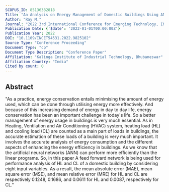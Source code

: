 ```yaml
---
SCOPUS_ID: 85136332818
Title: "An Analysis on Energy Management of Domestic Buildings Using ANN Techniques"
Author: "Ray M."
Journal: "2022 3rd International Conference for Emerging Technology, INCET 2022"
Publication Date: {'$date': '2022-01-01T00:00:00Z'}
Publication Year: 2022
DOI: "10.1109/INCET54531.2022.9825102"
Source Type: "Conference Proceeding"
Document Type: "cp"
Document Type Description: "Conference Paper"
Affiliation: "Kalinga Institute of Industrial Technology, Bhubaneswar"
Affiliation Country: "India"
Cited by count: 0
---
```


## Abstract
"As a practice, energy conservation entails minimising the amount of energy used, which can be done through utilising energy more effectively. And because of this increasing demand of energy in day to day life, energy conservation has been an important challenge in today's life. So a better management of energy usage in buildings is very much essential. As in Heating, Ventilation and Air Conditioning (HVAC) system, heating load (HL) and cooling load (CL) are counted as a main part of loads in buildings, the accurate estimation of these loads of a building is very much important. It involves the accurate analysis of energy consumption and the different aspects of enhancing the energy efficiency in buildings. As we know that the artificial neural networks (ANN) can perform more efficiently than the linear programs. So, in this paper A feed forward network is being used for performance analysis of HL and CL of a domestic building by considering eight input variables. As a result, the mean absolute error (MAE), mean square error (MSE), and mean relative error (MRE) for HL and CL are respectively 0.1248, 0.1686, and 0.0611 for HL and 0.0087, respectively for CL."
